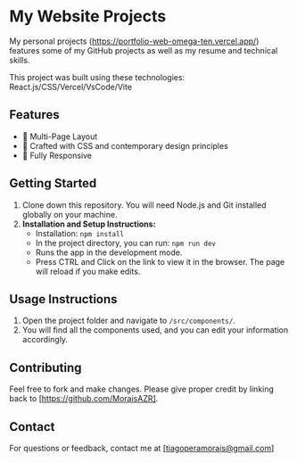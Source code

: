 # My Website Projects

My personal projects (https://portfolio-web-omega-ten.vercel.app/) features some of my GitHub projects as well as my resume and technical skills.

This project was built using these technologies:
React.js/CSS/Vercel/VsCode/Vite

## Features

- 📖 Multi-Page Layout
- 🎨 Crafted with CSS and contemporary design principles
- 📱 Fully Responsive

## Getting Started

1. Clone down this repository. You will need Node.js and Git installed globally on your machine.
2. **Installation and Setup Instructions:**
   - Installation: `npm install`
   - In the project directory, you can run: `npm run dev`
   - Runs the app in the development mode.
   - Press CTRL and Click on the link to view it in the browser. The page will reload if you make edits.

## Usage Instructions

1. Open the project folder and navigate to `/src/components/`.
2. You will find all the components used, and you can edit your information accordingly.

## Contributing

Feel free to fork and make changes. Please give proper credit by linking back to [https://github.com/MoraisAZR].

## Contact

For questions or feedback, contact me at [tiagoperamorais@gmail.com]
